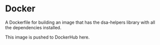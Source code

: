 # Docker
A Dockerfile for building an image that has the dsa-helpers library with all the dependencies installed.

This image is pushed to DockerHub here.